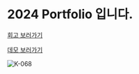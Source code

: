 # 2024 Portfolio 입니다.

[회고 보러가기](https://dog-curler-fde.notion.site/8e0175a47b654f48a7c611e5666fae54)

[데모 보러가기](https://leejihahaha.github.io/)

![K-068](https://github.com/leejihahaha/react-portfolio/assets/110675629/0a213185-3822-454f-a6c6-abb9a507a2a6)
